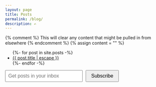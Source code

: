 ```yaml
---
layout: page
title: Posts
permalink: /blog/
description: ✍
---
```


{% comment %}
This will clear any content that might be pulled in from elsewhere
{% endcomment %}
{% assign content = "" %}

<ul class="post-list">
  {%- for post in site.posts -%}
  <li>
    <a class="post-link" href="{{ post.url | relative_url }}">{{ post.title | escape }}</a>
  </li>
  {%- endfor -%}
</ul>

<div id="mc_embed_signup">
    <form action="https://berens.us17.list-manage.com/subscribe/post?u=488257f22066b5de5ab8818a3&amp;id=feebd26a5e&amp;f_id=000b15e1f0" method="post" id="mc-embedded-subscribe-form" name="mc-embedded-subscribe-form" class="validate" target="_self" novalidate="">
        <div id="mc_embed_signup_scroll" style="display: flex; align-items: center;">
            <div class="mc-field-group" style="margin-right: 10px; flex-grow: 0;">
                <input type="email" name="EMAIL" class="required email" id="mce-EMAIL" required="" value="" placeholder="Get posts in your inbox" style="width: 250px; min-width: 120px; max-width: 100%; padding: 8px; font-size: 16px;">
            </div>
            <div aria-hidden="true" style="position: absolute; left: -5000px;">
                <input type="text" name="b_488257f22066b5de5ab8818a3_feebd26a5e" tabindex="-1" value="">
            </div>
            <div class="clear foot">
                <input type="submit" name="subscribe" id="mc-embedded-subscribe" class="button" value="Subscribe" style="padding: 8px 16px; font-size: 16px;">
            </div>
        </div>
    </form>
</div>